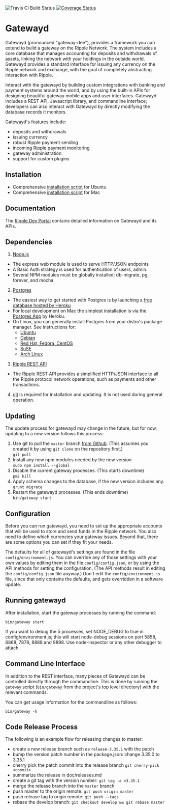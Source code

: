 ![Travis CI Build Status](https://api.travis-ci.org/ripple/gatewayd.svg?branch=master) 
[![Coverage Status](https://coveralls.io/repos/ripple/gatewayd/badge.png?branch=master)](https://coveralls.io/r/ripple/gatewayd?branch=develop)

# Gatewayd #

Gatewayd (pronounced "gateway-dee"), provides a framework you can extend to build a gateway on the Ripple Network. The system includes a core database that manages accounting for deposits and withdrawals of assets, linking the network with your holdings in the outside world. Gatewayd provides a standard interface for issuing any currency on the Ripple network and exchange, with the goal of completely abstracting interaction with Ripple.

Interact with the gatewayd by building custom integrations with banking and payment systems around the world, and by using the built-in APIs for designing beautiful gateway mobile apps and user interfaces. Gatewayd includes a REST API, Javascript library, and commandline interface; developers can also interact with Gatewayd by directly modifying the database records it monitors.

Gatewayd's features include:

  - deposits and withdrawals
  - issuing currency
  - robust Ripple payment sending
  - incoming Ripple payment monitoring
  - gateway administration
  - support for custom plugins

## Installation

- Comprehensive [installation script](https://github.com/ripple/gatewayd/blob/master/doc/install.md) for Ubuntu
- Comprehensive [installation script](https://github.com/ripple/gatewayd/blob/master/doc/installmac.md) for Mac

## Documentation

The [Ripple Dev Portal](https://ripple.com/build/gatewayd/) contains detailed information on Gatewayd and its APIs.

## Dependencies

1. [Node.js](http://nodejs.org/)
  - The express web module is used to serve HTTP/JSON endpoints
  - A Basic Auth strategy is used for authentication of users, admin.
  - Several NPM modules must be globally installed: db-migrate, pg, forever, and mocha

2. [Postgres](http://www.postgresql.org/)
  - The easiest way to get started with Postgres is by launching a [free database hosted by Heroku](https://postgres.heroku.com/databases)
  - For local development on Mac the simplest installation is via the [Postgres App](http://postgresapp.com/) by Heroku.
  - On Linux, you can generally install Postgres from your distro's package manager. See instructions for:
    - [Ubuntu](https://help.ubuntu.com/community/PostgreSQL)
    - [Debian](https://wiki.debian.org/PostgreSql)
    - [Red Hat, Fedora, CentOS](http://www.postgresql.org/download/linux/redhat/)
    - [SuSE](http://www.postgresql.org/download/linux/suse/)
    - [Arch Linux](https://wiki.archlinux.org/index.php/Postgres)

3. [Ripple REST API](https://github.com/ripple/ripple-rest.git)
  - The Ripple REST API provides a simplified HTTP/JSON interface to all the Ripple protocol network operations, such as payments and other transactions.

4. [git](http://git-scm.com/) is required for installation and updating. It is not used during general operation.

## Updating ##

The update process for gatewayd may change in the future, but for now, updating to a new version follows this process:

1. Use git to pull the `master` branch [from Github](https://github.com/ripple/gatewayd.git). (This assumes you created it by using `git clone` on the repository first.)<br/>
    `git pull`
2. Install any new npm modules needed by the new version<br/>
    `sudo npm install --global`
3. Disable the current gateway processes. (This starts downtime)<br/>
    `pm2 kill`
4. Apply schema changes to the database, if the new version includes any.<br/>
    `grunt migrate`
5. Restart the gatewayd processes. (This ends downtime)<br/>
    `bin/gateway start`

## Configuration ##

Before you can run gatewayd, you need to set up the appropriate accounts that will be used to store and send funds in the Ripple network. You also need to define which currencies your gateway issues. Beyond that, there are some options you can set if they fit your needs.

The defaults for all of gatewayd's settings are found in the file `config/environment.js`. You can override any of those settings with your own values by editing them in the file `config/config.json`, or by using the API methods for setting the configuration. (The API methods result in editing the `config/config.json` file anyway.) Don't edit the `config/environment.js` file, since that only contains the defaults, and gets overridden in a software update.

## Running gatewayd ##

After installation, start the gateway processes by running the command:

    bin/gateway start

If you want to debug the 5 processes, set NODE_DEBUG to true in config/environment.js; this will start node-debug sessions on port 5858, 6868, 7878, 8888 and 9898. Use node-inspector or any other debugger to attach.  

## Command Line Interface ##

In addition to the REST interface, many pieces of Gatewayd can be controlled directly through the commandline. This is done by running the `gateway` script (`bin/gateway` from the project's top level directory) with the relevant commands.

You can get usage information for the commandline as follows:

    bin/gateway -h

## Code Release Process ##

The following is an example flow for releasing changes to master:

- create a new release branch such as `release-3.35.1` with the patch
- bump the version patch number in the package.json: change 3.35.0 to 3.35.1
- cherry pick the patch commit into the release branch `git cherry-pick <commit>`
- summarize the release in doc/releases.md
- create a git tag with the version number:  `git tag -a v3.35.1`
- merge the release branch into the `master` branch
- push master to the origin remote: `git push origin master`
- push release tag to origin remote: `git push --tags`
- rebase the develop branch: `git checkout develop && git rebase master`

